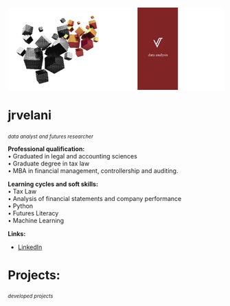 <p align="center">
  <img src="github_cover.png" >
</p>

# jrvelani
<sub>*data analyst and futures researcher*</sub>

**Professional qualification:** <br>
• Graduated in legal and accounting sciences <br>
• Graduate degree in tax law <br>
• MBA in financial management, controllership and auditing.

**Learning cycles and soft skills:** <br>
• Tax Law <br> 
• Analysis of financial statements and company performance <br> 
• Python <br> 
• Futures Literacy <br> 
• Machine Learning

**Links:**
* [LinkedIn](https://https://www.linkedin.com/in/jrvelani/)

# Projects:
<sub>*developed projects*</sub>
